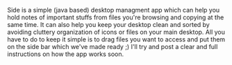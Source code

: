 Side is a simple (java based) desktop managment app which can help you hold notes of important stuffs from files you're browsing and copying at the same time.
It can also help you keep your desktop clean and sorted by avoiding cluttery organization of icons or files on your main desktop. All you have to do to keep it simple is to drag files you want to access and put them on the side bar which we've made ready ;)
I'll try and post a clear and full instructions on how the app works soon. 

